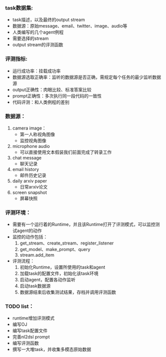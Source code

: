 ### task数据集:
- task描述，以及最终的output stream
- 数据源：原始message、email、twitter、image、audio等
- 人类编写的几个agent例程
- 需要选择的stream
- output stream的评测函数

### 评测指标:
- 运行成功率：挂载成功率
- 数据源选取正确率：监听的数据源是否正确，需规定每个任务的最少监听数据源
- output正确性：肉眼比较、标准答案比较
- prompt正确性：多次执行同一段代码的一致性
- 代码评测：和人类例程的差别

### 数据源：
1. camera image：
    - 第一人称视角图像
    - 监控视角图像
2. microphone audio
    - 可以直接使用文本假装我们前面完成了转录工作
3. chat message
    - 聊天记录
4. email history
    - 邮件历史记录
5. daily arxiv paper
    - 日常arxiv论文
6. screen snapshot
    - 屏幕快照

### 评测环境：
- 需要有一个运行着的Runtime，并且该Runtime打开了评测模式，可以监控测试agent的动作
- 监控的动作包括：
    1. get_stream、create_stream、register_listener
    2. get_model、make_prompt、query
    3. stream.add_item
- 评测流程：
    1. 初始化Runtime，设置所使用的task和agent
    2. 加载task的配置文件，初始化该task环境
    3. 启动agent，配置各动作监听
    4. 启动task数据源
    5. 数据源结束后收集测试结果，存档并调用评测函数

### TODO list：
- runtime增加评测模式
- 编写OJ
- 编写task配置文件
- 完善nl2dsl prompt
- 编写评测函数
- 撰写一大堆task，并收集多模态原始数据